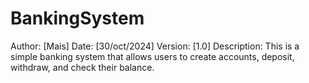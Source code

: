 # BankingSystem
Author: [Mais]
Date: [30/oct/2024]
Version: [1.0]
Description: This is a simple banking system that allows users to create accounts, deposit, withdraw, and check their balance.

